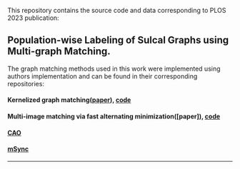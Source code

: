 This repository contains the source code and data corresponding to PLOS 2023 publication:

## Population-wise Labeling of Sulcal Graphs using Multi-graph Matching.

The graph matching methods used in this work were implemented using authors implementation and can be found in their corresponding repositories:
#### Kernelized graph matching([paper](https://proceedings.neurips.cc/paper_files/paper/2019/file/cd63a3eec3319fd9c84c942a08316e00-Paper.pdf)), [code]([KerGM](https://github.com/ZhenZhang19920330/KerGM_Code) )
#### Multi-image matching via fast alternating minimization([paper]), [code](https://github.com/zju-3dv/multiway)
#### [CAO](https://github.com/Thinklab-SJTU/pygmtools)
#### [mSync](https://pages.cs.wisc.edu/~pachauri/perm-sync)

----------------------------------------------------------------------------------------------------------

